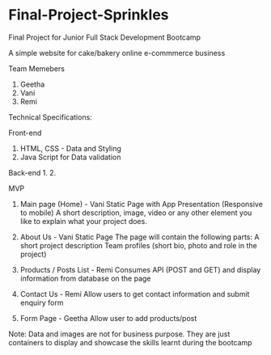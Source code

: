 # Final-Project-Sprinkles

Final Project for Junior Full Stack Development Bootcamp

A simple website for cake/bakery online e-commmerce business

Team Memebers

1. Geetha
2. Vani
3. Remi

Technical Specifications:

Front-end

1. HTML, CSS - Data and Styling
2. Java Script for Data validation

Back-end
1.
2.

MVP

1. Main page (Home) - Vani
Static Page with App Presentation (Responsive to mobile) 
A short description, image, video or any other element you like to explain what your project does.

2. About Us - Vani
Static Page
The page will contain the following parts:
A short project description 
Team profiles (short bio, photo and role in the project)

3. Products / Posts List - Remi
Consumes API (POST and GET) and display information from database on the page

4. Contact Us - Remi
Allow users to get contact information and submit enquiry form

5. Form Page - Geetha
Allow user to add products/post

Note: Data and images are not for business purpose. They are just containers to display and showcase the skills learnt during the bootcamp